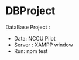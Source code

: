 # DBProject

DataBase Project :
    
    
-  Data: NCCU Pilot   
-  Server : XAMPP window  
-  Run: npm test
  
